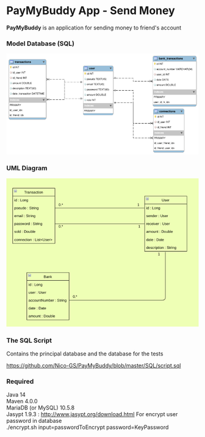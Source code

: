 <h1>PayMyBuddy App - Send Money</h1>

<p><b>PayMyBuddy</b> is an application for sending money to friend's account</p>

<h3>Model Database (SQL)</h3>

![Model BDD](https://github.com/Nico-GS/PayMyBuddy/blob/master/SQL/ModeleBDDImg.png)

<h3>UML Diagram</h3>

![Diagram UML](https://github.com/Nico-GS/PayMyBuddy/blob/master/SQL/UMLClasse.png)

<h3>The SQL Script</h3>

Contains the principal database and the database for the tests

https://github.com/Nico-GS/PayMyBuddy/blob/master/SQL/script.sql

<h3>Required</h3>

Java 14
<br>
Maven 4.0.0
<br>
MariaDB (or MySQL) 10.5.8
<br>
Jasypt 1.9.3 : http://www.jasypt.org/download.html For encrypt user password in database
<br>
./encrypt.sh input=passwordToEncrypt password=KeyPassword



